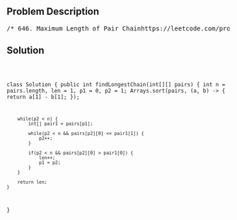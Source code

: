 <!--
<style>
  body { font-family: Arial, sans-serif; }
  .container { max-width: 700px; margin: 0 auto; padding: 10px; }
  .comment-block { background-color: #f9f9f9; padding: 10px; border-left: 5px solid #ccc; overflow-wrap: break-word; white-space: pre-wrap; }
  .code-block { background-color: #f4f4f4; padding: 10px; border: 1px solid #ddd; overflow-wrap: break-word; white-space: pre-wrap; }
</style>
-->

<div class='container'>
<h2>Problem Description</h2>
<div class='comment-block'>
<pre>
/* 646. Maximum Length of Pair Chainhttps://leetcode.com/problems/maximum-length-of-pair-chain/description/You are given an array of n pairs pairswhere pairs[i] = [lefti, righti] and lefti < righti.A pair p2 = [c, d] follows a pair p1 = [a, b] if b < c.A chain of pairs can be formed in this fashion.Return the length longest chain which can be formed.You do not need to use up all the given intervals.You can select pairs in any order.Example 1:Input: pairs = [[1,2],[2,3],[3,4]]Output: 2Explanation: The longest chain is [1,2] -> [3,4].Example 2:Input: pairs = [[1,2],[7,8],[4,5]]Output: 3Explanation: The longest chain is [1,2] -> [4,5] -> [7,8].Constraints:n == pairs.length1 <= n <= 1000-1000 <= lefti < righti <= 1000*/</pre>
</div>

<h2>Solution</h2>
<div class='code-block'>
<pre><code class='language-java'>

class Solution {
    public int findLongestChain(int[][] pairs) {
        int n = pairs.length, len = 1, p1 = 0, p2 = 1;
        Arrays.sort(pairs, (a, b) -> {
            return a[1] - b[1];
        });

        while(p2 < n) {
            int[] pair1 = pairs[p1];
            
            while(p2 < n && pairs[p2][0] <= pair1[1]) {
                p2++;
            }

            if(p2 < n && pairs[p2][0] > pair1[0]) {
                len++;
                p1 = p2;
            }
        }

        return len;
    }
}</code></pre>
</div>
</div>
